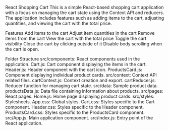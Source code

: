 React Shopping Cart
This is a simple React-based shopping cart application with a focus on managing the cart state using the Context API and reducers. The application includes features such as adding items to the cart, adjusting quantities, and viewing the cart with the total price.

Features
Add items to the cart
Adjust item quantities in the cart
Remove items from the cart
View the cart with the total price
Toggle the cart visibility
Close the cart by clicking outside of it
Disable body scrolling when the cart is open.

Folder Structure
src/components: React components used in the application.
Cart.js: Cart component displaying the items in the cart.
Header.js: Header component with the cart icon.
ProductsCard.js: Component displaying individual product cards.
src/context: Context API related files.
cartContext.js: Context creation and export.
cartReducer.js: Reducer function for managing cart state.
src/data: Sample product data.
productsData.js: Data file containing information about products.
src/pages: React pages.
Home.js: Home page displaying product cards.
src/styles: Stylesheets.
App.css: Global styles.
Cart.css: Styles specific to the Cart component.
Header.css: Styles specific to the Header component.
ProductsCard.css: Styles specific to the ProductsCard component.
src/App.js: Main application component.
src/index.js: Entry point of the React application.
